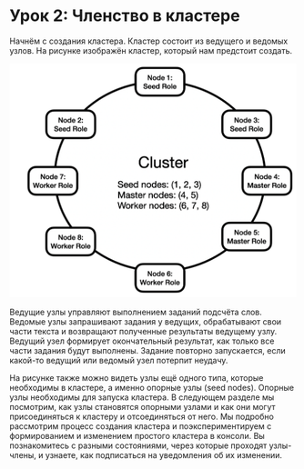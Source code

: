 # Урок 2:  Членство в кластере

Начнём с создания кластера. Кластер состоит из ведущего и ведомых узлов. На рисунке изображён кластер, который нам предстоит создать.

![](images/8_2_1.png)

Ведущие узлы управляют выполнением заданий подсчёта слов. Ведомые узлы запрашивают задания у ведущих, обрабатывают свои части текста и возвращают полученные результаты ведущему узлу. Ведущий узел формирует окончательный результат, как только все части задания будут выполнены. Задание повторно запускается, если какой-то ведущий или ведомый узел потерпит неудачу.

На рисунке также можно видеть узлы ещё одного типа, которые необходимы в кластере, а именно опорные узлы (seed nodes). Опорные узлы необходимы для запуска кластера. В следующем разделе мы посмотрим, как узлы становятся опорными узлами и как они могут присоединяться к кластеру и отсоединяться от него. Мы подробно рассмотрим процесс создания кластера и поэкспериментируем с формированием и изменением простого кластера в консоли. Вы познакомитесь с разными состояниями, через которые проходят узлы-члены, и узнаете, как подписаться на уведомления об их изменении.

